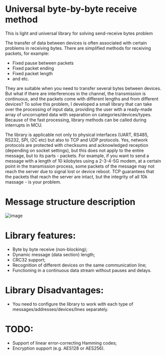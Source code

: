 # Universal byte-by-byte receive method
This is light and universal library for solving send-receive bytes problem

The transfer of data between devices is often associated with certain problems in receiving bytes.
There are simplified methods for receiving packets, for example:
 - Fixed pause between packets
 - Fixed packet ending
 - Fixed packet length
 - and etc.

They are suitable when you need to transfer several bytes between devices.
But what if there are interferences in the channel, the transmission is continuous, and the packets come with different lengths and from different devices?
To solve this problem, I developed a small library that can take over the processing of input data, providing the user with a ready-made array of uncorrupted data with separation on categories/devices/types.
Because of the fast processing, library methods can be called during interrupts in MCU.

The library is applicable not only to physical interfaces (UART, RS485, RS232, SPI, I2C etc) but also to TCP and UDP protocols.
Yes, network protocols are protected with checksums and acknowledged reception (depending on socket settings), but this does not apply to the entire message, but to its parts - packets. For example, if you want to send a message with a length of 10 kilobytes using a 2-3-4-5G modem, at a certain point in the transmission process, some packets of the message may not reach the server due to signal lost or device reboot. TCP guarantees that the packets that reach the server are intact, but the integrity of all 10k massage - is your problem.

# Message structure description
 ![image](https://user-images.githubusercontent.com/75634636/200644170-f09ac14c-faa3-4cf7-8b49-f5f369e7e993.png)

# Library features:
 - Byte by byte receive (non-blocking);
 - Dynamic message (data section) length;
 - CRC32 support;
 - Recognition of different devices on the same communication line;
 - Functioning in a continuous data stream without pauses and delays.
 
# Library Disadvantages:
 - You need to configure the library to work with each type of messages/addresses/devices/lines separately.
 
# TODO:
 - Support of linear error-correcting Hamming codes;
 - Encryption support (e.g. AES128 or AES256).

